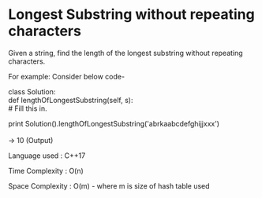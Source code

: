 # Longest Substring without repeating characters

Given a string, find the length of the longest substring without repeating characters.<br>

For example:
Consider below code- 

  class Solution:<br>
    def lengthOfLongestSubstring(self, s):<br>
      # Fill this in.<br>

  print Solution().lengthOfLongestSubstring('abrkaabcdefghijjxxx')<br>
<br>
-> 10 (Output)

Language used : C++17 

Time Complexity : O(n)

Space Complexity : O(m) - where m is size of hash table used

